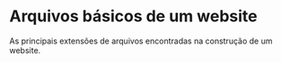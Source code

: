 # Arquivos básicos de um website
As principais extensões de arquivos encontradas na construção de um website.







